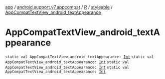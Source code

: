 [app](../../../index.md) / [android.support.v7.appcompat](../../index.md) / [R](../index.md) / [styleable](index.md) / [AppCompatTextView_android_textAppearance](.)

# AppCompatTextView_android_textAppearance

`static val AppCompatTextView_android_textAppearance: `[`Int`](https://kotlinlang.org/api/latest/jvm/stdlib/kotlin/-int/index.html)
`static val AppCompatTextView_android_textAppearance: `[`Int`](https://kotlinlang.org/api/latest/jvm/stdlib/kotlin/-int/index.html)
`static val AppCompatTextView_android_textAppearance: `[`Int`](https://kotlinlang.org/api/latest/jvm/stdlib/kotlin/-int/index.html)
`static val AppCompatTextView_android_textAppearance: `[`Int`](https://kotlinlang.org/api/latest/jvm/stdlib/kotlin/-int/index.html)